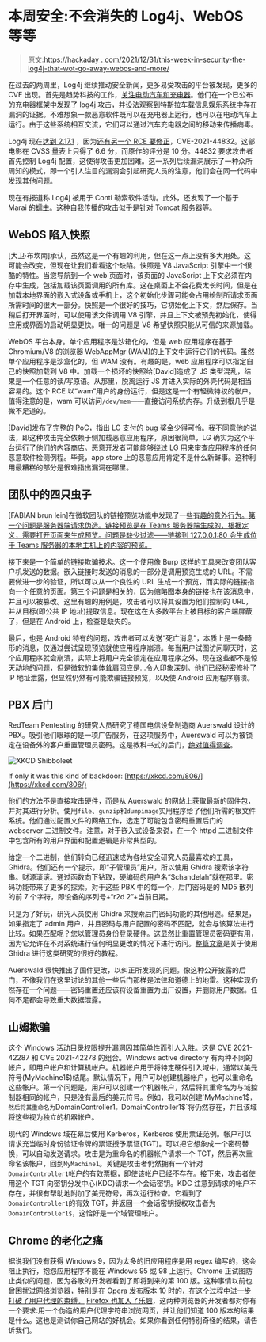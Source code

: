 # 本周安全:不会消失的 Log4j、WebOS 等等

> 原文:[https://hackaday . com/2021/12/31/this-week-in-security-the-log4j-that-wot-go-away-webos-and-more/](https://hackaday.com/2021/12/31/this-week-in-security-the-log4j-that-wont-go-away-webos-and-more/)

在过去的两周里，Log4j 继续推动安全新闻，更多易受攻击的平台被发现，更多的 CVE 出现。首先是趋势科技的工作，[关注电动汽车和充电器](https://www.trendmicro.com/en_us/research/21/l/examining-log4j-vulnerabilities-in-connected-cars.html)。他们在一个已公布的充电器框架中发现了 log4j 攻击，并设法观察到特斯拉车载信息娱乐系统中存在漏洞的证据。不难想象一款恶意软件既可以在充电器上运行，也可以在电动汽车上运行。由于这些系统相互交流，它们可以通过汽车充电器之间的移动来传播病毒。

Log4j 现在[达到 2.17.1](https://logging.apache.org/log4j/2.x/security.html) ，因为[还有另一个 RCE 要修正](https://thehackernews.com/2021/12/new-apache-log4j-update-released-to.html)，CVE-2021-44832。这部电影在 CVSS 量表上只得了 6.6 分，而原作的评分是 10 分。44832 要求攻击者首先控制 Log4j 配置，这使得攻击更加困难。这一系列后续漏洞展示了一种众所周知的模式，即一个引人注目的漏洞会引起研究人员的注意，他们会在同一代码中发现其他问题。

现在有报道称 Log4j 被用于 Conti 勒索软件活动。此外，还发现了一个基于 Marai 的[蠕虫](https://twitter.com/vxunderground/status/1472782879931473921)。这种自我传播的攻击似乎是针对 Tomcat 服务器等。

## WebOS 陷入快照

[大卫·布坎南]承认，虽然这是一个有趣的利用，但在这一点上没有多大用处。这可能会改变，但现在让我们看看这个缺陷。快照是 V8 JavaScript 引擎中一个很酷的特性。当您导航到一个 web 页面时，该页面的 JavaScript 上下文必须在内存中生成，包括加载该页面调用的所有库。这在桌面上不会花费太长时间，但是在加载本地界面的嵌入式设备或手机上，这个初始化步骤可能会占用绘制所请求页面所需时间的很大一部分。快照是一个很好的技巧，它初始化上下文，然后保存。当稍后打开界面时，可以使用该文件调用 V8 引擎，并且上下文被预先初始化，使得应用或界面的启动明显更快。唯一的问题是 V8 希望快照只能从可信的来源加载。

WebOS 平台本身。单个应用程序是沙箱化的，但是 web 应用程序在基于 Chromium/V8 的浏览器 WebAppMgr (WAM)的上下文中运行它们的代码。虽然单个应用程序是沙盒化的，但 WAM 没有。有趣的是，web 应用程序可以指定自己的快照加载到 V8 中。加载一个损坏的快照给[David]造成了 JS 类型混乱，结果是一个任意的读/写原语。从那里，脱离运行 JS 并进入实际的外壳代码是相当容易的。这个 RCE 以“wam”用户的身份运行，但是这是一个有轻微特权的帐户。值得注意的是，wam 可以访问`/dev/mem`——直接访问系统内存。升级到根几乎是微不足道的。

[David]发布了完整的 PoC，指出 LG 支付的 bug 奖金少得可怜。我不同意他的说法，即这种攻击完全依赖于侧加载恶意应用程序，原因很简单，LG 确实为这个平台运行了他们的内容商店。恶意开发者可能能够绕过 LG 用来审查应用程序的任何恶意软件检测例程。毕竟，app store 上的恶意应用肯定不是什么新鲜事。这种利用最糟糕的部分是很难指出漏洞在哪里。

## 团队中的四只虫子

[FABIAN brun lein]在微软团队的链接预览功能中发现了一些[有趣的意外行为。第一个问题是服务器端请求伪造。链接预览是在 Teams 服务器端生成的，根据定义，需要打开页面来生成预览。问题是缺少过滤——链接到 127.0.0.1:80 会生成位于 Teams 服务器的本地主机上的内容的预览。](https://positive.security/blog/ms-teams-1-feature-4-vulns)

接下来是一个简单的链接欺骗技术。这一个使用像 Burp 这样的工具来改变团队客户机发送的数据。嵌入链接时发送的消息的一部分是调用预览生成的 URL。不需要做进一步的验证，所以可以从一个良性的 URL 生成一个预览，而实际的链接指向一个任意的页面。第三个问题是相关的，因为缩略图本身的链接也在该消息中，并且可以被篡改。这里有趣的用例是，攻击者可以将其设置为他们控制的 URL，并从目标(即公共 IP 地址)提取信息。现在这在大多数平台上被目标的客户端屏蔽了，但是在 Android 上，检查是缺失的。

最后，也是 Android 特有的问题，攻击者可以发送“死亡消息”，本质上是一条畸形的消息，仅通过尝试呈现预览就使应用程序崩溃。每当用户试图访问聊天时，这个应用程序就会崩溃，实际上将用户完全锁定在应用程序之外。现在这些都不是惊天动地的问题，但是微软的集体耸肩回应是…令人印象深刻。他们已经秘密修补了 IP 地址泄露，但显然仍然有可能欺骗链接预览，以及使 Android 应用程序崩溃。

## PBX 后门

RedTeam Pentesting 的研究人员研究了德国电信设备制造商 Auerswald 设计的 PBX。吸引他们眼球的是一项广告服务，在这项服务中，Auerswald 可以为被锁定在设备外的客户重置管理员密码。这是教科书式的后门，[绝对值得调查](https://blog.redteam-pentesting.de/2021/inside-a-pbx/)。

![XKCD Shibboleet](../Images/613be54f2c5861a219199328b7a94553.png)

If only it was this kind of backdoor: [https://xkcd.com/806/](https://xkcd.com/806/)

他们的方法不是直接攻击硬件，而是从 Auerswald 的网站上获取最新的固件包，并对其进行分析。使用`file`、`gunzip`和`dumpimage`实用程序给了他们所需的根文件系统。他们通过配置文件的网络工作，选定了可能包含密码重置后门的 webserver 二进制文件。注意，对于嵌入式设备来说，在一个 httpd 二进制文件中包含所有的用户界面和配置逻辑是非常典型的。

给定一个二进制，他们转向已经迅速成为各地安全研究人员最喜欢的工具，Ghidra。他们还有一个提示，即“子管理员”用户，所以使用 Ghidra 搜索该字符串。财源滚滚。通过函数向下钻取，硬编码的用户名“Schandelah”就在那里。密码功能带来了更多的探索。对于这些 PBX 中的每一个，后门密码是的 MD5 散列的前 7 个字符，即设备的序列号+“r2d 2”+当前日期。

只是为了好玩，研究人员使用 Ghidra 来搜索后门密码功能的其他用途。结果是，如果指定了 admin 用户，并且密码与用户配置的密码不匹配，就会与该算法进行比较。如果匹配呢？您以管理员身份登录硬件。这显然比重置管理员密码更有用，因为它允许在不对系统进行任何明显更改的情况下进行访问。[整篇文章](https://blog.redteam-pentesting.de/2021/inside-a-pbx/)是关于使用 Ghidra 进行这类研究的很好的教程。

Auerswald 很快推出了固件更改，以纠正所发现的问题。像这种公开披露的后门，不像我们在这里讨论的其他一些后门那样是法律和道德上的地雷。这种实现仍然存在一个问题——密码重置还应该将设备重置为出厂设置，并删除用户数据。任何不足都会导致重大数据泄露。

## 山姆欺骗

这个 Windows 活动目录[权限提升漏洞](https://www.secureworks.com/blog/nopac-a-tale-of-two-vulnerabilities-that-could-end-in-ransomware)因其简单性而引人入胜。这是 CVE 2021-42287 和 CVE 2021-42278 的组合。Windows active directory 有两种不同的帐户，即用户帐户和计算机帐户。机器帐户用于将特定硬件引入域中，通常以美元符号(MyMachine1$)结尾。默认情况下，用户可以创建机器帐户，也可以重命名这些帐户。第一个问题是，用户可以创建一个机器帐户，然后将其重命名为与域控制器相同的帐户，只是没有最后的美元符号。例如，我可以创建`MyMachine1$`，然后将其重命名为`DomainController1`。`DomainController1$`将仍然存在，并且该域将这些视为独立的机器帐户。

现代的 Windows 域在幕后使用 Kerberos，Kerberos 使用票证范例。帐户可以请求充当临时身份验证令牌的票证授予票证(TGT)。可以把它想象成一个密码替换，可以自动发送请求。攻击是为重命名的机器帐户请求一个 TGT，然后再次重命名该帐户，回到`MyMachine1`。关键是攻击者仍然拥有一个针对`DomainController1`帐户的有效票据，即使该帐户已经不存在。接下来，攻击者使用这个 TGT 向密钥分发中心(KDC)请求一个会话密钥。KDC 注意到请求的帐户不存在，并很有帮助地附加了美元符号，再次运行检查。它看到了`DomainController1`的有效 TGT，并返回一个会话密钥授权攻击者为`DomainController1$`，这恰好是一个域管理帐户。

## Chrome 的老化之痛

据说我们没有获得 Windows 9，因为太多的旧应用程序是用 regex 编写的，这会阻止执行，抱怨应用程序不能在 Windows 95 或 98 上运行。Chrome 正试图防止类似的问题，因为谷歌的开发者看到了即将到来的第 100 版。这种事情以前也曾困扰过网络浏览器，特别是在 Opera 发布版本 10 时的[，在这个过程中进一步打破了用户代理的束缚。](https://maqentaer.com/devopera-static-backup/http/dev.opera.com/articles/view/opera-ua-string-changes/index.html) [Firefox 也加入了乐趣](https://www.otsukare.info/2021/04/20/ua-three-digits-get-ready)，这两种浏览器的开发者都对你有一个要求:用一个伪造的用户代理字符串浏览网页，并让他们知道 100 版本的结果是什么。这也是测试你自己网站的好机会。如果你看到任何特别奇怪的结果，请告诉我们。